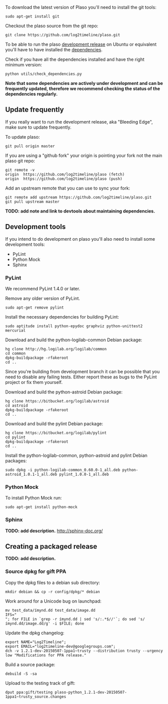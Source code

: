 To download the latest version of Plaso you'll need to install the git tools:
```
sudo apt-get install git
```

Checkout the plaso source from the git repo:
```
git clone https://github.com/log2timeline/plaso.git
```

To be able to run the plaso [development release](https://github.com/log2timeline/plaso/wiki/Releases-and-roadmap) on Ubuntu or equivalent you'll have to have installed the [dependencies](https://github.com/log2timeline/plaso/wiki/Dependencies---Ubuntu).

Check if you have all the dependencies installed and have the right minimum version:
```
python utils/check_dependencies.py
```

**Note that some dependencies are actively under development and can be frequently updated, therefore we recommend checking the status of the dependencies regularly.**

## Update frequently
If you really want to run the development release, aka "Bleeding Edge", make sure to update frequently.

To update plaso:
```
git pull origin master
```

If you are using a "github fork" your origin is pointing your fork not the main plaso git repo:
```
git remote -v
origin	https://github.com/log2timeline/plaso (fetch)
origin	https://github.com/log2timeline/plaso (push)
```

Add an upstream remote that you can use to sync your fork:
```
git remote add upstream https://github.com/log2timeline/plaso.git
git pull upstream master
```

**TODO: add note and link to devtools about maintaining dependencies.**

## Development tools
If you intend to do development on plaso you'll also need to install some development tools:

* PyLint
* Python Mock
* Sphinx

### PyLint
We recommend PyLint 1.4.0 or later. 

Remove any older version of PyLint.
```
sudo apt-get remove pylint
```

Install the necessary dependencies for building PyLint:
```
sudo aptitude install python-epydoc graphviz python-unittest2 mercurial
```

Download and build the python-logilab-common Debian package:
```
hg clone http://hg.logilab.org/logilab/common
cd common
dpkg-buildpackage -rfakeroot
cd ..
```

Since you're building from development branch it can be possible that you need to disable any failing tests.
Either report these as bugs to the PyLint project or fix them yourself.

Download and build the python-astroid Debian package:
```
hg clone https://bitbucket.org/logilab/astroid
cd astroid
dpkg-buildpackage -rfakeroot
cd ..
```

Download and build the pylint Debian package:
```
hg clone https://bitbucket.org/logilab/pylint
cd pylint
dpkg-buildpackage -rfakeroot
cd ..
```

Install the python-logilab-common, python-astroid and pylint Debian packages:
```
sudo dpkg -i python-logilab-common_0.60.0-1_all.deb python-astroid_1.0.1-1_all.deb pylint_1.0.0-1_all.deb
```

### Python Mock
To install Python Mock run:
```
sudo apt-get install python-mock
```

### Sphinx
**TODO: add description.**
http://sphinx-doc.org/

## Creating a packaged release
**TODO: add description.**

### Source dpkg for gift PPA
Copy the dpkg files to a debian sub directory:
```
mkdir debian && cp -r config/dpkg/* debian
```

Work around for a Unicode bug on launchpad:
```
mv test_data/ímynd.dd test_data/image.dd
IFS="
"; for FILE in `grep -r ímynd.dd | sed 's/:.*$//'`; do sed 's/ímynd.dd/image.dd/g' -i $FILE; done
```
Update the dpkg changelog:
```
export NAME="Log2Timeline";
export EMAIL="log2timeline-dev@googlegroups.com";
dch -v 1.2.1-dev-20150507-1ppa1~trusty --distribution trusty --urgency low "Modifications for PPA release."
```

Build a source package:
```
debuild -S -sa
```

Upload to the testing track of gift:
```
dput ppa:gift/testing plaso-python_1.2.1-dev-20150507-1ppa1~trusty_source.changes
```